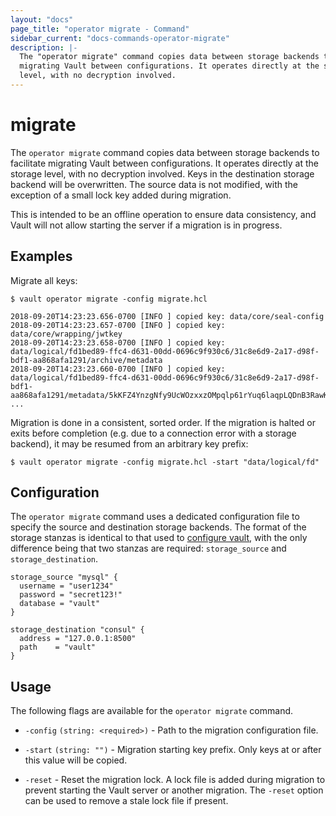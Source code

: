 ```yaml
---
layout: "docs"
page_title: "operator migrate - Command"
sidebar_current: "docs-commands-operator-migrate"
description: |-
  The "operator migrate" command copies data between storage backends to facilitate
  migrating Vault between configurations. It operates directly at the storage
  level, with no decryption involved.
---
```


# migrate

The `operator migrate` command copies data between storage backends to facilitate
migrating Vault between configurations. It operates directly at the storage
level, with no decryption involved. Keys in the destination storage backend will
be overwritten. The source data is not modified, with the exception of a small lock
key added during migration.

This is intended to be an offline operation to ensure data consistency, and Vault
will not allow starting the server if a migration is in progress.

## Examples

Migrate all keys:

```text
$ vault operator migrate -config migrate.hcl

2018-09-20T14:23:23.656-0700 [INFO ] copied key: data/core/seal-config
2018-09-20T14:23:23.657-0700 [INFO ] copied key: data/core/wrapping/jwtkey
2018-09-20T14:23:23.658-0700 [INFO ] copied key: data/logical/fd1bed89-ffc4-d631-00dd-0696c9f930c6/31c8e6d9-2a17-d98f-bdf1-aa868afa1291/archive/metadata
2018-09-20T14:23:23.660-0700 [INFO ] copied key: data/logical/fd1bed89-ffc4-d631-00dd-0696c9f930c6/31c8e6d9-2a17-d98f-bdf1-aa868afa1291/metadata/5kKFZ4YnzgNfy9UcWOzxxzOMpqlp61rYuq6laqpLQDnB3RawKpqi7yBTrawj1P
...
```

Migration is done in a consistent, sorted order. If the migration is halted or
exits before completion (e.g. due to a connection error with a storage backend),
it may be resumed from an arbitrary key prefix:

```text
$ vault operator migrate -config migrate.hcl -start "data/logical/fd"
```

## Configuration

The `operator migrate` command uses a dedicated configuration file to specify the source
and destination storage backends. The format of the storage stanzas is identical
to that used to [configure vault](/docs/configuration/storage/index.html),
with the only difference being that two stanzas are required: `storage_source` and `storage_destination`.

```hcl
storage_source "mysql" {
  username = "user1234"
  password = "secret123!"
  database = "vault"
}

storage_destination "consul" {
  address = "127.0.0.1:8500"
  path    = "vault"
}
```

## Usage

The following flags are available for the `operator migrate` command.

- `-config` `(string: <required>)` - Path to the migration configuration file.

- `-start` `(string: "")` - Migration starting key prefix. Only keys at or after this value will be copied.

- `-reset` - Reset the migration lock. A lock file is added during migration to prevent
  starting the Vault server or another migration. The `-reset` option can be used to
  remove a stale lock file if present.

